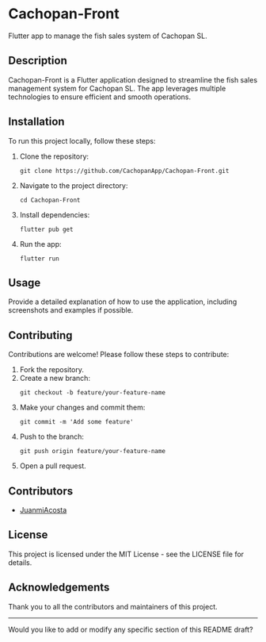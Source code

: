 
# Cachopan-Front

Flutter app to manage the fish sales system of Cachopan SL.

## Description

Cachopan-Front is a Flutter application designed to streamline the fish sales management system for Cachopan SL. The app leverages multiple technologies to ensure efficient and smooth operations.

## Installation

To run this project locally, follow these steps:

1. Clone the repository:
   ```
   git clone https://github.com/CachopanApp/Cachopan-Front.git
   ```
2. Navigate to the project directory:
   ```
   cd Cachopan-Front
   ```
3. Install dependencies:
   ```
   flutter pub get
   ```
4. Run the app:
   ```
   flutter run
   ```

## Usage

Provide a detailed explanation of how to use the application, including screenshots and examples if possible.

## Contributing

Contributions are welcome! Please follow these steps to contribute:

1. Fork the repository.
2. Create a new branch:
   ```
   git checkout -b feature/your-feature-name
   ```
3. Make your changes and commit them:
   ```
   git commit -m 'Add some feature'
   ```
4. Push to the branch:
   ```
   git push origin feature/your-feature-name
   ```
5. Open a pull request.

## Contributors

- [JuanmiAcosta](https://github.com/JuanmiAcosta)

## License

This project is licensed under the MIT License - see the LICENSE file for details.

## Acknowledgements

Thank you to all the contributors and maintainers of this project.

---

Would you like to add or modify any specific section of this README draft?
